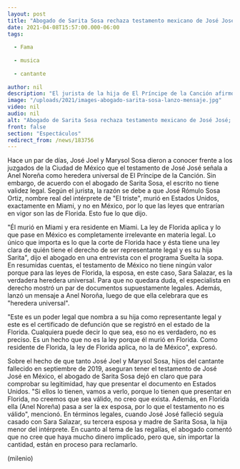 ```yaml
---
layout: post
title: "Abogado de Sarita Sosa rechaza testamento mexicano de José José; envía mensaje a Anel Noreña"
date: 2021-04-08T15:57:00.000-06:00
tags:
  
  - Fama
  
  - musica
  
  - cantante
  
author: nil
description: "El jurista de la hija de El Príncipe de la Canción afirmó que el testamento que presentaron José Joel y Marysol Sosa es irrelevante. "
image: "/uploads/2021/images-abogado-sarita-sosa-lanzo-mensaje.jpg"
video: nil
audio: nil
alt: "Abogado de Sarita Sosa rechaza testamento mexicano de José José; envía mensaje a Anel Noreña"
front: false
section: "Espectáculos"
redirect_from: /news/183756
---
```


Hace un par de días, José Joel y Marysol Sosa dieron a conocer frente a los juzgados de la Ciudad de México que el testamento de José José señala a Anel Noreña como heredera universal de El Príncipe de la Canción. Sin embargo, de acuerdo con el abogado de Sarita Sosa, el escrito no tiene validez legal. Según el jurista, la razón se debe a que José Rómulo Sosa Ortiz, nombre real del intérprete de "El triste", murió en Estados Unidos, exactamente en Miami, y no en México, por lo que las leyes que entrarían en vigor son las de Florida. Esto fue lo que dijo. 

"Él murió en Miami y era residente en Miami. La ley de Florida aplica y lo que pase en México es completamente irrelevante en materia legal. Lo único que importa es lo que la corte de Florida hace y ésta tiene una ley clara de quién tiene el derecho de ser representante legal y es su hija Sarita", dijo el abogado en una entrevista con el programa Suelta la sopa. En resumidas cuentas, el testamento de México no tiene ningún valor porque para las leyes de Florida, la esposa, en este caso, Sara Salazar, es la verdadera heredera universal. Para que no quedara duda, el especialista en derecho mostró un par de documentos supuestamente legales. Además, lanzó un mensaje a Anel Noroña, luego de que ella celebrara que es "heredera universal". 

"Este es un poder legal que nombra a su hija como representante legal y este es el certificado de defunción que se registró en el estado de la Florida. Cualquiera puede decir lo que sea, eso no es verdadero, no es preciso. Es un hecho que no es la ley porque él murió en Florida. Como residente de Florida, la ley de Florida aplica, no la de México", expresó. 

Sobre el hecho de que tanto José Joel y Marysol Sosa, hijos del cantante fallecido en septiembre de 2019, aseguran tener el testamento de José José en México, el abogado de Sarita Sosa dejó en claro que para comprobar su legitimidad, hay que presentar el documento en Estados Unidos. "Si ellos lo tienen, vamos a verlo, porque lo tienen que presentar en Florida, no creemos que sea válido, no creo que exista. Además, en Florida ella (Anel Noreña) pasa a ser la ex esposa, por lo que el testamento no es válido", mencionó. En términos legales, cuando José José falleció seguía casado con Sara Salazar, su tercera esposa y madre de Sarita Sosa, la hija menor del intérprete. En cuanto al tema de las regalías, el abogado comentó que no cree que haya mucho dinero implicado, pero que, sin importar la cantidad, están en proceso para reclamarlo. 

(milenio)